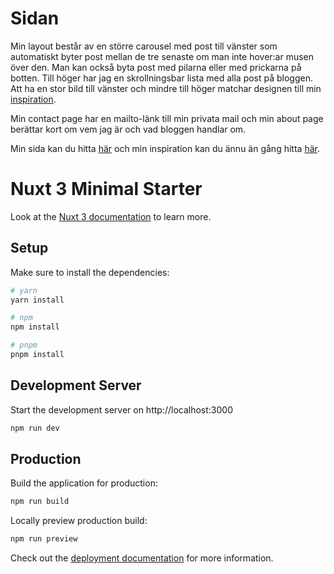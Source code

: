 # Sidan

Min layout består av en större carousel med post till vänster som automatiskt byter post mellan de tre senaste om man inte hover:ar musen över den. Man kan också byta post med pilarna eller med prickarna på botten. Till höger har jag en skrollningsbar lista med alla post på bloggen. Att ha en stor bild till vänster och mindre till höger matchar designen till min [inspiration](https://dribbble.com/shots/20649882-Blog-Website-Concept-Homepage).

Min contact page har en mailto-länk till min privata mail och min about page berättar kort om vem jag är och vad bloggen handlar om.

Min sida kan du hitta [här](https://rytmik.netlify.app/) och min inspiration kan du ännu än gång hitta [här](https://dribbble.com/shots/20649882-Blog-Website-Concept-Homepage).

# Nuxt 3 Minimal Starter

Look at the [Nuxt 3 documentation](https://nuxt.com/docs/getting-started/introduction) to learn more.

## Setup

Make sure to install the dependencies:

```bash
# yarn
yarn install

# npm
npm install

# pnpm
pnpm install
```

## Development Server

Start the development server on http://localhost:3000

```bash
npm run dev
```

## Production

Build the application for production:

```bash
npm run build
```

Locally preview production build:

```bash
npm run preview
```

Check out the [deployment documentation](https://nuxt.com/docs/getting-started/deployment) for more information.
